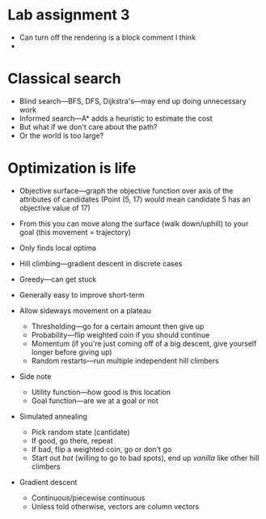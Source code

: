 # Lab assignment 3
* Can turn off the rendering <!-- ---> is a block comment I think
* 

# Classical search
* Blind search—BFS, DFS, Dijkstra's—may end up doing unnecessary work
* Informed search—A* adds a heuristic to estimate the cost
* But what if we don't care about the path?
* Or the world is too large?

# Optimization is life
* Objective surface—graph the objective function over axis of the attributes of candidates (Point (5, 17) would mean candidate 5 has an objective value of 17)
* From this you can move along the surface (walk down/uphill) to your goal (this movement = trajectory)
* Only finds local optima
* Hill climbing—gradient descent in discrete cases
* Greedy—can get stuck
* Generally easy to improve short-term
* Allow sideways movement on a plateau 
    * Thresholding—go for a certain amount then give up
    * Probability—flip weighted coin if you should continue
    * Momentum (if you're just coming off of a big descent, give yourself longer before giving up)
    * Random restarts—run multiple independent hill climbers

* Side note
    * Utility function—how good is this location
    * Goal function—are we at a goal or not

* Simulated annealing
    * Pick random state (cantidate)
    * If good, go there, repeat
    * If bad, flip a weighted coin, go or don't go
    * Start out _hot_ (willing to go to bad spots), end up _vanilla_ like other hill climbers

* Gradient descent
    * Continuous/piecewise continuous
    * Unless told otherwise, vectors are column vectors